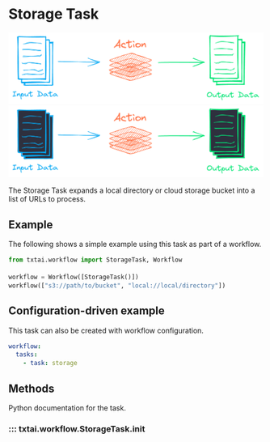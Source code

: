 # Storage Task

![task](../../images/task.png#only-light)
![task](../../images/task-dark.png#only-dark)

The Storage Task expands a local directory or cloud storage bucket into a list of URLs to process.

## Example

The following shows a simple example using this task as part of a workflow.

```python
from txtai.workflow import StorageTask, Workflow

workflow = Workflow([StorageTask()])
workflow(["s3://path/to/bucket", "local://local/directory"])
```

## Configuration-driven example

This task can also be created with workflow configuration.

```yaml
workflow:
  tasks:
    - task: storage
```

## Methods

Python documentation for the task.

### ::: txtai.workflow.StorageTask.__init__
